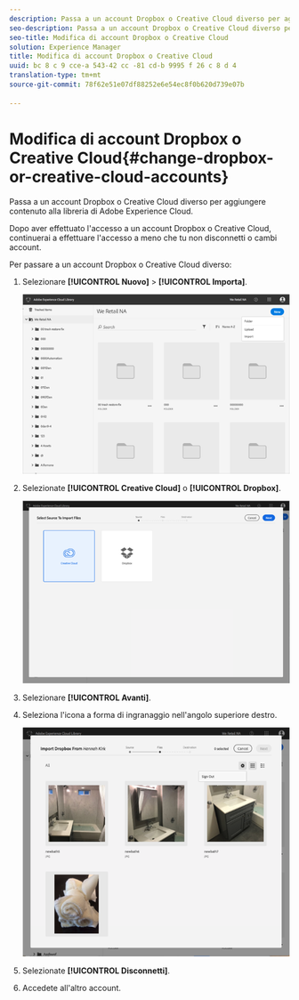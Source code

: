 ```yaml
---
description: Passa a un account Dropbox o Creative Cloud diverso per aggiungere contenuto alla libreria di Adobe Experience Cloud.
seo-description: Passa a un account Dropbox o Creative Cloud diverso per aggiungere contenuto alla libreria di Adobe Experience Cloud.
seo-title: Modifica di account Dropbox o Creative Cloud
solution: Experience Manager
title: Modifica di account Dropbox o Creative Cloud
uuid: bc 8 c 9 cce-a 543-42 cc -81 cd-b 9995 f 26 c 8 d 4
translation-type: tm+mt
source-git-commit: 78f62e51e07df88252e6e54ec8f0b620d739e07b

---
```



# Modifica di account Dropbox o Creative Cloud{#change-dropbox-or-creative-cloud-accounts}

Passa a un account Dropbox o Creative Cloud diverso per aggiungere contenuto alla libreria di Adobe Experience Cloud.

Dopo aver effettuato l'accesso a un account Dropbox o Creative Cloud, continuerai a effettuare l'accesso a meno che tu non disconnetti o cambi account.

Per passare a un account Dropbox o Creative Cloud diverso:

1. Selezionare **[!UICONTROL Nuovo]** &gt; **[!UICONTROL Importa]**.

   ![](assets/library_new_folder_upload.png)

1. Selezionate **[!UICONTROL Creative Cloud]** o **[!UICONTROL Dropbox]**.

   ![](assets/library_import_cc.png)

1. Selezionare **[!UICONTROL Avanti]**.
1. Seleziona l'icona a forma di ingranaggio nell'angolo superiore destro.

   ![](assets/library_switch_accounts.png)

1. Selezionate **[!UICONTROL Disconnetti]**.
1. Accedete all'altro account.

